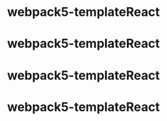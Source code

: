 # webpack5-templateReact
# webpack5-templateReact
# webpack5-templateReact
# webpack5-templateReact
